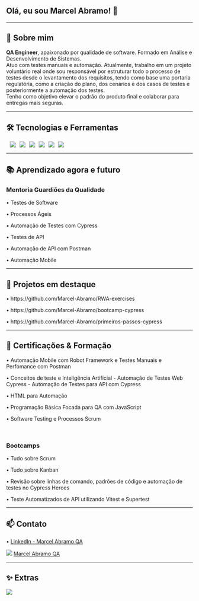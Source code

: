 ## Olá, eu sou Marcel Abramo! 👋


---
<!--
**Marcel-Abramo/Marcel-Abramo** is a ✨ _special_ ✨ repository because its `README.md` (this file) appears on your GitHub profile.

Here are some ideas to get you started:

- 🔭 I’m currently working on ...
- 🌱 I’m currently learning ...
-->

## 🧭 Sobre mim
<p> 
<b>QA Engineer</b>, apaixonado por qualidade de software. Formado em Análise e Desenvolvimento de Sistemas. <br>
Atuo com testes manuais e automação. 
Atualmente, trabalho em um projeto voluntário real onde sou responsável por estruturar todo o processo de testes desde o levantamento dos requisitos, tendo como base uma portaria regulatória, como a criação do plano, dos cenários e dos casos de testes e posteriormente a automação dos testes.<br>
Tenho como objetivo elevar o padrão do produto final e colaborar para entregas mais seguras.
</p> 






---

## 🛠️ Tecnologias e Ferramentas

<div style="display: flex; gap: 10px;">
<br>
<img src="https://img.shields.io/badge/JavaScript-F7DF1E?logo=javascript&logoColor=000"/>
<img src="https://img.shields.io/badge/-cypress-%23E5E5E5?logo=cypress&logoColor=058a5e"/>
<img src="https://img.shields.io/badge/Postman-FF6C37?logo=postman&logoColor=fff"/>
<img src="https://img.shields.io/badge/Node.js-339933?logo=nodedotjs&logoColor=fff"/>
<img src="https://img.shields.io/badge/GitHub-181717?logo=github&logoColor=fff"/>
<img src="https://img.shields.io/badge/Git%20Bash-FF0000?style=flat&logo=git&logoColor=yellow"/>
<br>
</div>

---

## 📚 Aprendizado agora e futuro

### Mentoria Guardiões da Qualidade 
<p> • Testes de Software </p>
<p> • Processos Ágeis </p>
<p> • Automação de Testes com Cypress </p>
<p> • Testes de API </p>
<p> • Automação de API com Postman </p>
<p> • Automação Mobile </p>

---

## 🧪 Projetos em destaque

<p>• https://github.com/Marcel-Abramo/RWA-exercises </p> 
<p>• https://github.com/Marcel-Abramo/bootcamp-cypress </p> 
<p>• https://github.com/Marcel-Abramo/primeiros-passos-cypress </p> 

---

## 🏅 Certificações & Formação 
<p>• Automação Mobile com Robot Framework e Testes Manuais e Perfomance com Postman </p> 
<p>• Conceitos de teste e Inteligência Artificial - Automação de Testes Web Cypress - Automação de Testes para API com Cypress </p> 
<p>• HTML para Automação </p> 
<p>• Programação Básica Focada para QA com JavaScript </p> 
<p>• Software Testing e Processos Scrum </p> 
<br>

### Bootcamps
<p>• Tudo sobre Scrum </p> 
<p>• Tudo sobre Kanban </p> 
<p>• Revisão sobre linhas de comando, padrões de código e automação de testes no Cypress Heroes </p> 
<p>• Teste Automatizados de API utilizando Vitest e Supertest </p> 

---

## 📫 Contato
<p>• <a href="https://www.linkedin.com/in/marcel-abramo-8273b5224/"> LinkedIn - Marcel Abramo QA </a> </p> 



<img src="https://img.shields.io/badge/LinkedIn-blue"/> <a href="https://www.linkedin.com/in/marcel-abramo-8273b5224/"> Marcel Abramo QA </a>

---

## ✨ Extras
<img src="https://img.shields.io/badge/Open%20to%20Work-darkgreen"/>

